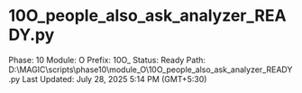 # 10O_people_also_ask_analyzer_READY.py

Phase: 10
Module: O
Prefix: 10O_
Status: Ready
Path: D:\MAGIC\scripts\phase10\module_O\10O_people_also_ask_analyzer_READY.py
Last Updated: July 28, 2025 5:14 PM (GMT+5:30)